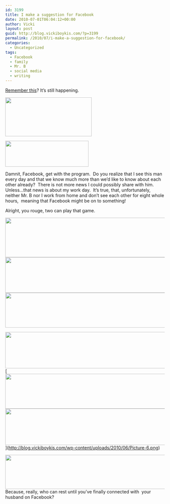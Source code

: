 ```yaml
---
id: 3199
title: I make a suggestion for Facebook
date: 2010-07-01T06:04:12+00:00
author: Vicki
layout: post
guid: http://blog.vickiboykis.com/?p=3199
permalink: /2010/07/i-make-a-suggestion-for-facebook/
categories:
  - Uncategorized
tags:
  - Facebook
  - family
  - Mr. B
  - social media
  - writing
---
```

[Remember this](http://blog.vickiboykis.com/2010/01/22/facebooks-algorithm-is-still-off/)? It&#8217;s still happening.

[<img class="aligncenter size-full wp-image-3200" title="news" src="http://blog.vickiboykis.com/wp-content/uploads/2010/06/news.jpg" alt="" width="273" height="123" />](http://blog.vickiboykis.com/wp-content/uploads/2010/06/news.jpg)

[<img class="aligncenter size-full wp-image-3245" title="Picture 4" src="http://blog.vickiboykis.com/wp-content/uploads/2010/06/Picture-4.png" alt="" width="263" height="82" />](http://blog.vickiboykis.com/wp-content/uploads/2010/06/Picture-4.png)

Damnit, Facebook, get with the program.  Do you realize that I see this man every day and that we know much more than we&#8217;d like to know about each other already?  There is not more news I could possibly share with him.  Unless&#8230;that news is about my work day.  It&#8217;s true, that, unfortunately, neither Mr. B nor I work from home and don&#8217;t see each other for eight whole hours,  meaning that Facebook might be on to something!

Alright, you rouge, two can play that game.

[<img class="aligncenter size-full wp-image-3242" title="Picture 2" src="http://blog.vickiboykis.com/wp-content/uploads/2010/06/Picture-2.png" alt="" width="533" height="125" />](http://blog.vickiboykis.com/wp-content/uploads/2010/06/Picture-2.png)[<img class="aligncenter size-full wp-image-3243" title="Picture 3" src="http://blog.vickiboykis.com/wp-content/uploads/2010/06/Picture-3.png" alt="" width="539" height="112" />](http://blog.vickiboykis.com/wp-content/uploads/2010/06/Picture-3.png)[<img class="aligncenter size-full wp-image-3244" title="Picture 1" src="http://blog.vickiboykis.com/wp-content/uploads/2010/06/Picture-11.png" alt="" width="531" height="110" />](http://blog.vickiboykis.com/wp-content/uploads/2010/06/Picture-11.png)

[<img class="aligncenter size-full wp-image-3246" title="Picture 5" src="http://blog.vickiboykis.com/wp-content/uploads/2010/06/Picture-5.png" alt="" width="536" height="115" />](http://blog.vickiboykis.com/wp-content/uploads/2010/06/Picture-5.png)[<img class="aligncenter size-full wp-image-3247" title="Picture 6" src="http://blog.vickiboykis.com/wp-content/uploads/2010/06/Picture-6.png" alt="" width="534" height="110" />[<img class="aligncenter size-full wp-image-3248" title="Picture 7" src="http://blog.vickiboykis.com/wp-content/uploads/2010/06/Picture-7.png" alt="" width="532" height="115" />](http://blog.vickiboykis.com/wp-content/uploads/2010/06/Picture-7.png)](http://blog.vickiboykis.com/wp-content/uploads/2010/06/Picture-6.png)

[<img class="aligncenter size-full wp-image-3249" title="Picture 8" src="http://blog.vickiboykis.com/wp-content/uploads/2010/06/Picture-8.png" alt="" width="530" height="108" />](http://blog.vickiboykis.com/wp-content/uploads/2010/06/Picture-8.png) Because, really, who can rest until you&#8217;ve finally connected with  your husband on Facebook?